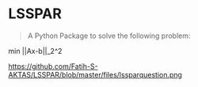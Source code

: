 # LSSPAR
>A Python Package to solve the following problem:

min   ||Ax-b||_2^2

https://github.com/Fatih-S-AKTAS/LSSPAR/blob/master/files/lssparquestion.png
